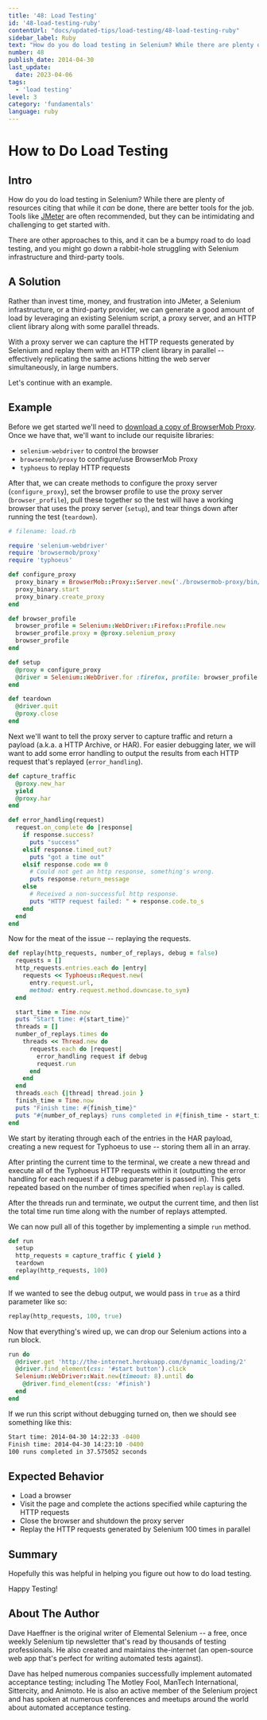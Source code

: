 ```yaml
---
title: '48: Load Testing'
id: '48-load-testing-ruby'
contentUrl: "docs/updated-tips/load-testing/48-load-testing-ruby"
sidebar_label: Ruby 
text: "How do you do load testing in Selenium? While there are plenty of resources citing that while it _can_ be done, there are better tools for the job. Tools like JMeter are often recommended, but they can be intimidating and challenging to get started."
number: 48
publish_date: 2014-04-30
last_update:
  date: 2023-04-06
tags:
  - 'load testing'
level: 3
category: 'fundamentals'
language: ruby
---
```


# How to Do Load Testing

## Intro

How do you do load testing in Selenium? While there are plenty of resources citing that while it _can_ be done, there are better tools for the job. Tools like [JMeter](https://jmeter.apache.org/) are often recommended, but they can be intimidating and challenging to get started with.

There are other approaches to this, and it can be a bumpy road to do load testing, and you might go down a rabbit-hole struggling with Selenium infrastructure and third-party tools.

## A Solution

Rather than invest time, money, and frustration into JMeter, a Selenium infrastructure, or a third-party provider, we can generate a good amount of load by leveraging an existing Selenium script, a proxy server, and an HTTP client library along with some parallel threads.

With a proxy server we can capture the HTTP requests generated by Selenium and replay them with an HTTP client library in parallel -- effectively replicating the same actions hitting the web server simultaneously, in large numbers.

Let's continue with an example.

## Example

Before we get started we'll need to [download a copy of BrowserMob Proxy](http://bmp.lightbody.net/). Once we have that, we'll want to include our requisite libraries:

+ `selenium-webdriver` to control the browser
+ `browsermob/proxy` to configure/use BrowserMob Proxy
+ `typhoeus` to replay HTTP requests

After that, we can create methods to configure the proxy server (`configure_proxy`), set the browser profile to use the proxy server (`browser_profile`), pull these together so the test will have a working browser that uses the proxy server (`setup`), and tear things down after running the test (`teardown`).

```ruby
# filename: load.rb

require 'selenium-webdriver'
require 'browsermob/proxy'
require 'typhoeus'

def configure_proxy
  proxy_binary = BrowserMob::Proxy::Server.new('./browsermob-proxy/bin/browsermob-proxy')
  proxy_binary.start
  proxy_binary.create_proxy
end

def browser_profile
  browser_profile = Selenium::WebDriver::Firefox::Profile.new
  browser_profile.proxy = @proxy.selenium_proxy
  browser_profile
end

def setup
  @proxy = configure_proxy
  @driver = Selenium::WebDriver.for :firefox, profile: browser_profile
end

def teardown
  @driver.quit
  @proxy.close
end
```

Next we'll want to tell the proxy server to capture traffic and return a payload (a.k.a. a HTTP Archive, or HAR). For easier debugging later, we will want to add some error handling to output the results from each HTTP request that's replayed (`error_handling`).

```ruby
def capture_traffic
  @proxy.new_har
  yield
  @proxy.har
end

def error_handling(request)
  request.on_complete do |response|
    if response.success?
      puts "success"
    elsif response.timed_out?
      puts "got a time out"
    elsif response.code == 0
      # Could not get an http response, something's wrong.
      puts response.return_message
    else
      # Received a non-successful http response.
      puts "HTTP request failed: " + response.code.to_s
    end
  end
end
```

Now for the meat of the issue -- replaying the requests.

```ruby
def replay(http_requests, number_of_replays, debug = false)
  requests = []
  http_requests.entries.each do |entry|
    requests << Typhoeus::Request.new(
      entry.request.url,
      method: entry.request.method.downcase.to_sym)
  end

  start_time = Time.now
  puts "Start time: #{start_time}"
  threads = []
  number_of_replays.times do
    threads << Thread.new do
      requests.each do |request|
        error_handling request if debug
        request.run
      end
    end
  end
  threads.each {|thread| thread.join }
  finish_time = Time.now
  puts "Finish time: #{finish_time}"
  puts "#{number_of_replays} runs completed in #{finish_time - start_time} seconds"
end
```

We start by iterating through each of the entries in the HAR payload, creating a new request for Typhoeus to use -- storing them all in an array.

After printing the current time to the terminal, we create a new thread and execute all of the Typhoeus HTTP requests within it (outputting the error handling for each request if a debug parameter is passed in). This gets repeated based on the number of times specified when `replay` is called.

After the threads run and terminate, we output the current time, and then list the total time run time along with the number of replays attempted.

We can now pull all of this together by implementing a simple `run` method.

```ruby
def run
  setup
  http_requests = capture_traffic { yield }
  teardown
  replay(http_requests, 100)
end
```

If we wanted to see the debug output, we would pass in `true` as a third parameter like so:

```ruby
replay(http_requests, 100, true)
```

Now that everything's wired up, we can drop our Selenium actions into a run block.

```ruby
run do
  @driver.get 'http://the-internet.herokuapp.com/dynamic_loading/2'
  @driver.find_element(css: '#start button').click
  Selenium::WebDriver::Wait.new(timeout: 8).until do
    @driver.find_element(css: '#finish')
  end
end
```

If we run this script without debugging turned on, then we should see something like this:

```sh
Start time: 2014-04-30 14:22:33 -0400
Finish time: 2014-04-30 14:23:10 -0400
100 runs completed in 37.575052 seconds
```

## Expected Behavior

+ Load a browser
+ Visit the page and complete the actions specified while capturing the HTTP requests
+ Close the browser and shutdown the proxy server
+ Replay the HTTP requests generated by Selenium 100 times in parallel

## Summary

Hopefully this was helpful in helping you figure out how to do load testing.

Happy Testing!

## About The Author

Dave Haeffner is the original writer of Elemental Selenium -- a free, once weekly Selenium tip newsletter that's read by thousands of testing professionals. He also created and maintains the-internet (an open-source web app that's perfect for writing automated tests against).

Dave has helped numerous companies successfully implement automated acceptance testing; including The Motley Fool, ManTech International, Sittercity, and Animoto. He is also an active member of the Selenium project and has spoken at numerous conferences and meetups around the world about automated acceptance testing.
